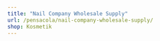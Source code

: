 ```yaml
---
title: "Nail Company Wholesale Supply"
url: /pensacola/nail-company-wholesale-supply/
shop: Kosmetik
---
```

